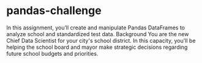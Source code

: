 # pandas-challenge
In this assignment, you’ll create and manipulate Pandas DataFrames to analyze school and standardized test data.  Background You are the new Chief Data Scientist for your city's school district. In this capacity, you'll be helping the school board and mayor make strategic decisions regarding future school budgets and priorities.
